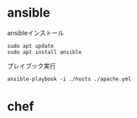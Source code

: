 # ansible
ansibleインストール
```
sudo apt update
sudo apt install ansible
```

プレイブック実行
```
ansible-playbook -i ./hosts ./apache.yml

```

# chef
